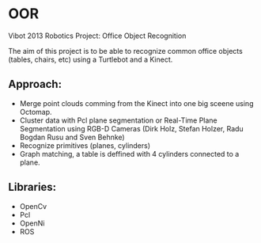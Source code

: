 OOR
===

Vibot 2013 Robotics Project: Office Object Recognition

The aim of this project is to be able to recognize common office objects (tables, chairs, etc) using a Turtlebot and a Kinect.

Approach:
--------
- Merge point clouds comming from the Kinect into one big sceene using Octomap.
- Cluster data with Pcl plane segmentation or Real-Time Plane Segmentation using RGB-D Cameras (Dirk Holz, Stefan Holzer, Radu Bogdan Rusu and Sven Behnke)
- Recognize primitives (planes, cylinders)
- Graph matching, a table is deffined with 4 cylinders connected to a plane.


Libraries:
---------
- OpenCv
- Pcl
- OpenNi
- ROS

